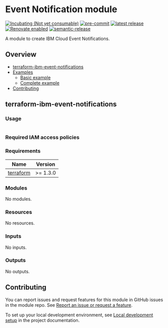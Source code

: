 # Event Notification module
[![Incubating (Not yet consumable)](https://img.shields.io/badge/status-Incubating%20(Not%20yet%20consumable)-red)](https://terraform-ibm-modules.github.io/documentation/#/badge-status)
[![pre-commit](https://img.shields.io/badge/pre--commit-enabled-brightgreen?logo=pre-commit&logoColor=white)](https://github.com/pre-commit/pre-commit)
[![latest release](https://img.shields.io/github/v/release/terraform-ibm-modules/terraform-ibm-event-notifications?logo=GitHub&sort=semver)](https://github.com/terraform-ibm-modules/terraform-ibm-event-notifications/releases/latest)
[![Renovate enabled](https://img.shields.io/badge/renovate-enabled-brightgreen.svg)](https://renovatebot.com/)
[![semantic-release](https://img.shields.io/badge/%20%20%F0%9F%93%A6%F0%9F%9A%80-semantic--release-e10079.svg)](https://github.com/semantic-release/semantic-release)

A module to create IBM Cloud Event Notifications.

<!-- BEGIN OVERVIEW HOOK -->
## Overview
* [terraform-ibm-event-notifications](#terraform-ibm-event-notifications)
* [Examples](./examples)
    * [Basic example](./examples/basic)
    * [Complete example](./examples/complete)
* [Contributing](#contributing)
<!-- END OVERVIEW HOOK -->

## terraform-ibm-event-notifications

### Usage

<!--
Add an example of the use of the module in the following code block.

Use real values instead of "var.<var_name>" or other placeholder values
unless real values don't help users know what to change.
-->

```hcl

```

### Required IAM access policies

<!-- PERMISSIONS REQUIRED TO RUN MODULE
If this module requires permissions, uncomment the following block and update
the sample permissions, following the format.
Replace the sample Account and IBM Cloud service names and roles with the
information in the console at
Manage > Access (IAM) > Access groups > Access policies.
-->

<!--
You need the following permissions to run this module.

- Account Management
    - **Sample Account Service** service
        - `Editor` platform access
        - `Manager` service access
    - IAM Services
        - **Sample Cloud Service** service
            - `Administrator` platform access
-->

<!-- NO PERMISSIONS FOR MODULE
If no permissions are required for the module, uncomment the following
statement instead the previous block.
-->

<!-- No permissions are needed to run this module.-->
<!-- END MODULE HOOK -->
<!-- BEGINNING OF PRE-COMMIT-TERRAFORM DOCS HOOK -->
### Requirements

| Name | Version |
|------|---------|
| <a name="requirement_terraform"></a> [terraform](#requirement\_terraform) | >= 1.3.0 |

### Modules

No modules.

### Resources

No resources.

### Inputs

No inputs.

### Outputs

No outputs.
<!-- END OF PRE-COMMIT-TERRAFORM DOCS HOOK -->

<!-- BEGIN CONTRIBUTING HOOK -->

<!-- Leave this section as is so that your module has a link to local development environment set up steps for contributors to follow -->
## Contributing

You can report issues and request features for this module in GitHub issues in the module repo. See [Report an issue or request a feature](https://github.com/terraform-ibm-modules/.github/blob/main/.github/SUPPORT.md).

To set up your local development environment, see [Local development setup](https://terraform-ibm-modules.github.io/documentation/#/local-dev-setup) in the project documentation.
<!-- Source for this readme file: https://github.com/terraform-ibm-modules/common-dev-assets/tree/main/module-assets/ci/module-template-automation -->
<!-- END CONTRIBUTING HOOK -->
